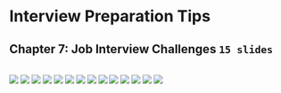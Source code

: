 # Interview Preparation Tips

## Chapter 7: Job Interview Challenges `15 slides`

<br>
<img src="slides/105.png"></img>
<img src="slides/106.png"></img>
<img src="slides/107.png"></img>
<img src="slides/108.png"></img>
<img src="slides/109.png"></img>
<img src="slides/110.png"></img>
<img src="slides/111.png"></img>
<img src="slides/112.png"></img>
<img src="slides/113.png"></img>
<img src="slides/115.png"></img>
<img src="slides/116.png"></img>
<img src="slides/117.png"></img>
<img src="slides/118.png"></img>
<img src="slides/119.png"></img>
